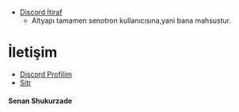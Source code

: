  - [Discord İtiraf](https://github.com/senotron/itiraf-botu-v13)
      - Altyapı tamamen senotron  kullanıcısına,yani bana mahsustur.

# İletişim
* [Discord Profilim](https://discord.com/users/840158550495723530)
* [Sitr](https://senotron.vercel.app)



<h4>Senan Shukurzade</h4>
